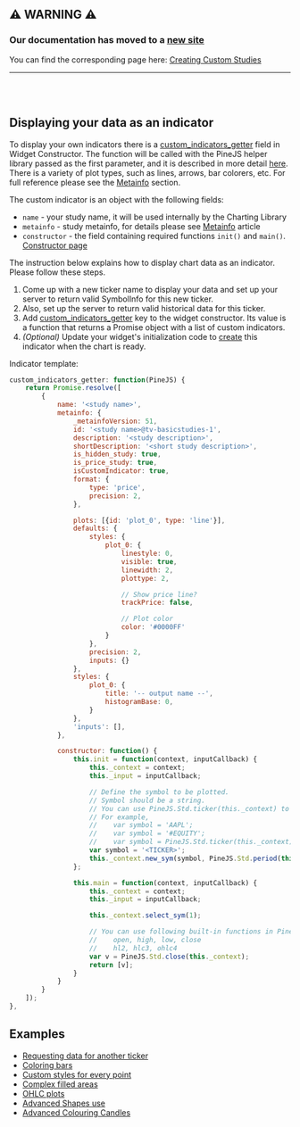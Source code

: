 ## :warning: WARNING :warning:

### Our documentation has moved to a [new site](https://www.tradingview.com/charting-library-docs/)

You can find the corresponding page here: [Creating Custom Studies
](https://www.tradingview.com/charting-library-docs/latest/custom_studies/)

---

<br/>
<br/>

## Displaying your data as an indicator

To display your own indicators there is a [custom_indicators_getter](Widget-Constructor#custom_indicators_getter) field in Widget Constructor. The function will be called with the PineJS helper library passed as the first parameter, and it is described in more detail [here](PineJS-Utility-Functions).
There is a variety of plot types, such as lines, arrows, bar colorers, etc. For full reference please see the [Metainfo](Custom-Studies-Metainfo) section.

The custom indicator is an object with the following fields:

* `name` - your study name, it will be used internally by the Charting Library
* `metainfo` - study metainfo, for details please see [Metainfo](Custom-Studies-Metainfo) article
* `constructor` - the field containing required functions `init()` and `main()`. [Constructor page](Custom-Studies-Constructor)

The instruction below explains how to display chart data as an indicator. Please follow these steps.

1. Come up with a new ticker name to display your data and set up your server to return valid SymbolInfo for this new ticker.
1. Also, set up the server to return valid historical data for this ticker.
1. Add [custom_indicators_getter](Widget-Constructor#custom_indicators_getter) key to the widget constructor. Its value is a function that returns a Promise object with a list of custom indicators.
1. *(Optional)* Update your widget's initialization code to [create](Chart-Methods#createstudyname-forceoverlay-lock-inputs-overrides-options) this indicator when the chart is ready.

Indicator template:

```javascript
custom_indicators_getter: function(PineJS) {
    return Promise.resolve([
        {
            name: '<study name>',
            metainfo: {
                _metainfoVersion: 51,
                id: '<study name>@tv-basicstudies-1',
                description: '<study description>',
                shortDescription: '<short study description>',
                is_hidden_study: true,
                is_price_study: true,
                isCustomIndicator: true,
                format: {
                    type: 'price',
                    precision: 2,
                },

                plots: [{id: 'plot_0', type: 'line'}],
                defaults: {
                    styles: {
                        plot_0: {
                            linestyle: 0,
                            visible: true,
                            linewidth: 2,
                            plottype: 2,

                            // Show price line?
                            trackPrice: false,

                            // Plot color
                            color: '#0000FF'
                        }
                    },
                    precision: 2,
                    inputs: {}
                },
                styles: {
                    plot_0: {
                        title: '-- output name --',
                        histogramBase: 0,
                    }
                },
                'inputs': [],
            },

            constructor: function() {
                this.init = function(context, inputCallback) {
                    this._context = context;
                    this._input = inputCallback;

                    // Define the symbol to be plotted.
                    // Symbol should be a string.
                    // You can use PineJS.Std.ticker(this._context) to get the selected symbol's ticker.
                    // For example,
                    //    var symbol = 'AAPL';
                    //    var symbol = '#EQUITY';
                    //    var symbol = PineJS.Std.ticker(this._context) + '#TEST';
                    var symbol = '<TICKER>';
                    this._context.new_sym(symbol, PineJS.Std.period(this._context));
                };

                this.main = function(context, inputCallback) {
                    this._context = context;
                    this._input = inputCallback;

                    this._context.select_sym(1);

                    // You can use following built-in functions in PineJS.Std object:
                    //    open, high, low, close
                    //    hl2, hlc3, ohlc4
                    var v = PineJS.Std.close(this._context);
                    return [v];
                }
            }
        }
    ]);
},
```

## Examples

* [Requesting data for another ticker](Custom-Studies-Examples#requesting-data-for-another-ticker)
* [Coloring bars](Custom-Studies-Examples#coloring-bars)
* [Custom styles for every point](Custom-Studies-Examples#custom-styles-for-every-point)
* [Complex filled areas](Custom-Studies-Examples#complex-filled-areas)
* [OHLC plots](Custom-Studies-OHLC-Plots)
* [Advanced Shapes use](Custom-Studies-Examples#advanced-shapes-use)
* [Advanced Colouring Candles](Custom-Studies-Examples#advanced-colouring-candles)
